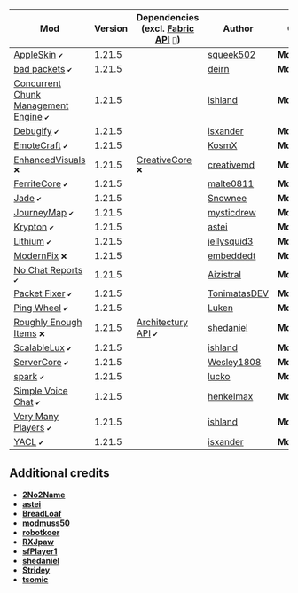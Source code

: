 | Mod | Version | Dependencies (excl. [Fabric API][url-fabric-api] `🔗`) | Author | CDN |
|-----|---------|--------------------------------------------------------|--------|-----|
| [AppleSkin][url-appleskin] `✔️` | 1.21.5 | | [squeek502][url-squeek502] | __Modrinth__ |
| [bad packets][url-bad-packets] `✔️` | 1.21.5 | | [deirn][url-deirn] | __Modrinth__ |
| [Concurrent Chunk Management Engine][url-concurrent-chunk-management-engine] `✔️` | 1.21.5 | | [ishland][url-ishland] | __Modrinth__ |
| [Debugify][url-debugify] `✔️` | 1.21.5 | | [isxander][url-isxander] | __Modrinth__ |
| [EmoteCraft][url-emotecraft] `✔️` | 1.21.5 | | [KosmX][url-kosmx] | __Modrinth__ |
| [EnhancedVisuals][url-enhancedvisuals] `❌` | 1.21.5 | [CreativeCore][url-creativecore] `❌` | [creativemd][url-creativemd] | __Modrinth__ |
| [FerriteCore][url-ferritecore] `✔️` | 1.21.5 | | [malte0811][url-malte0811] | __Modrinth__ |
| [Jade][url-jade] `✔️` | 1.21.5 | | [Snownee][url-snownee] | __Modrinth__ |
| [JourneyMap][url-journeymap] `✔️` | 1.21.5 | | [mysticdrew][url-mysticdrew] | __Modrinth__ |
| [Krypton][url-krypton] `✔️` | 1.21.5 | | [astei][url-astei] | __Modrinth__ |
| [Lithium][url-lithium] `✔️` | 1.21.5 | | [jellysquid3][url-jellysquid3] | __Modrinth__ |
| [ModernFix][url-modernfix] `❌` | 1.21.5 | | [embeddedt][url-embeddedt] | __Modrinth__ |
| [No Chat Reports][url-no-chat-reports] `✔️` | 1.21.5 | | [Aizistral][url-aizistral] | __Modrinth__ |
| [Packet Fixer][url-packet-fixer] `✔️` | 1.21.5 | | [TonimatasDEV][url-tonimatasdev] | __Modrinth__ |
| [Ping Wheel][url-ping-wheel] `✔️` | 1.21.5 | | [Luken][url-luken] | __Modrinth__ |
| [Roughly Enough Items][url-roughly-enough-items] `❌` | 1.21.5 | [Architectury API][url-architectury-api] `✔️` | [shedaniel][url-shedaniel] | __Modrinth__ |
| [ScalableLux][url-scalablelux] `✔️` | 1.21.5 | | [ishland][url-ishland] | __Modrinth__ |
| [ServerCore][url-servercore] `✔️` | 1.21.5 | | [Wesley1808][url-wesley1808] | __Modrinth__ |
| [spark][url-spark] `✔️` | 1.21.5 | | [lucko][url-lucko] | __Modrinth__ |
| [Simple Voice Chat][url-simple-voice-chat] `✔️` | 1.21.5 | | [henkelmax][url-henkelmax] | __Modrinth__ |
| [Very Many Players][url-very-many-players] `✔️` | 1.21.5 | | [ishland][url-ishland] | __Modrinth__ |
| [YACL][url-yacl] `✔️` | 1.21.5 | | [isxander][url-isxander] | __Modrinth__ |

## Additional credits
- [__2No2Name__][url-2no2name]
- [__astei__][url-astei]
- [__BreadLoaf__][url-breadloaf]
- [__modmuss50__][url-modmuss50]
- [__robotkoer__][url-robotkoer]
- [__RXJpaw__][url-rxjpaw]
- [__sfPlayer1__][url-sfplayer1]
- [__shedaniel__][url-shedaniel]
- [__Stridey__][url-stridey]
- [__tsomic__][url-tsomic]

<!-- loaders -->
[url-fabric]: <https://maven.fabricmc.net/net/fabricmc/fabric-installer/1.0.1/fabric-installer-1.0.1.jar>
<!-- authors -->
[url-2no2name]: <https://modrinth.com/user/2No2Name>
[url-astei]: <https://modrinth.com/user/astei>
[url-aizistral]: <https://modrinth.com/user/Aizistral>
[url-axperty]: <https://modrinth.com/user/Axperty>
[url-breadloaf]: <https://modrinth.com/user/BreadLoaf>
[url-creativemd]: <https://modrinth.com/user/creativemd>
[url-deirn]: <https://modrinth.com/user/deirn>
[url-dima-dencep]: <https://modrinth.com/user/dima_dencep>
[url-duplexsystem]: <https://modrinth.com/user/duplexsystem>
[url-embeddedt]: <https://modrinth.com/user/embeddedt>
[url-henkelmax]: <https://modrinth.com/user/henkelmax>
[url-ishland]: <https://modrinth.com/user/ishland>
[url-isxander]: <https://modrinth.com/user/isxander>
[url-jellysquid3]: <https://modrinth.com/user/jellysquid3>
[url-kosmx]: <https://modrinth.com/user/KosmX>
[url-lucko]: <https://modrinth.com/user/lucko>
[url-luken]: <https://modrinth.com/user/luken>
[url-malte0811]: <https://modrinth.com/user/malte0811>
[url-modmuss50]: <https://modrinth.com/user/modmuss50>
[url-mysticdrew]: <https://modrinth.com/user/mysticdrew>
[url-robotkoer]: <https://modrinth.com/user/robotkoer>
[url-rxjpaw]: <https://modrinth.com/user/rxjpaw>
[url-sfplayer1]: <https://modrinth.com/user/sfPlayer1>
[url-shedaniel]: <https://modrinth.com/user/shedaniel>
[url-snownee]: <https://modrinth.com/user/Snownee>
[url-stridey]: <https://modrinth.com/user/Stridey>
[url-squeek502]: <https://modrinth.com/user/squeek502>
[url-tonimatasdev]: <https://modrinth.com/user/TonimatasDEV>
[url-tsomic]: <https://modrinth.com/user/tsomic>
[url-wesley1808]: <https://www.curseforge.com/members/Wesley1808>
<!-- mods -->
[url-appleskin]: <https://cdn.modrinth.com/data/EsAfCjCV/versions/VfjnbBAT/appleskin-fabric-mc1.21.5-3.0.6.jar>
[url-architectury-api]: <https://cdn.modrinth.com/data/lhGA9TYQ/versions/8qVhRqMz/architectury-16.0.3-fabric.jar>
[url-bad-packets]: <https://cdn.modrinth.com/data/ftdbN0KK/versions/hjhT2sMz/badpackets-fabric-0.8.2.jar>
[url-cloth-config-api]: <https://cdn.modrinth.com/data/9s6osm5g/versions/qA00xo1O/cloth-config-18.0.145-fabric.jar>
[url-concurrent-chunk-management-engine]: <https://cdn.modrinth.com/data/VSNURh3q/versions/Wh5CxZTp/c2me-fabric-mc1.21.5-0.3.2%2Bbeta.1.0.jar>
[url-creativecore]: <https://cdn.modrinth.com/data/OsZiaDHq/versions/ixu9AXyq/CreativeCore_FABRIC_v2.12.35_mc1.21.4.jar>
[url-debugify]: <https://cdn.modrinth.com/data/QwxR6Gcd/versions/rfvoZgM1/Debugify-1.21.5%2B1.0.jar>
[url-emotecraft]: <https://cdn.modrinth.com/data/pZ2wrerK/versions/fqyj29ZM/emotecraft-fabric-for-MC1.21.5-rc1-2.6.0-a.build.87.jar>
[url-enhancedvisuals]: <https://cdn.modrinth.com/data/KjL0jE2w/versions/2HAAAG2J/EnhancedVisuals_FABRIC_v1.8.17_mc1.21.4.jar>
[url-fabric-api]: <https://cdn.modrinth.com/data/P7dR8mSH/versions/FZ4q3wQK/fabric-api-0.119.9%2B1.21.5.jar>
[url-fabric-language-kotlin]: <https://cdn.modrinth.com/data/Ha28R6CL/versions/E4WyjCxJ/fabric-language-kotlin-1.13.2%2Bkotlin.2.1.20.jar>
[url-ferritecore]: <https://cdn.modrinth.com/data/uXXizFIs/versions/CtMpt7Jr/ferritecore-8.0.0-fabric.jar>
[url-jade]: <https://cdn.modrinth.com/data/nvQzSEkH/versions/EE9Gk8ly/Jade-1.21.5-Fabric-18.1.0.jar>
[url-journeymap]: <https://cdn.modrinth.com/data/lfHFW1mp/versions/PSO0qQXe/journeymap-fabric-1.21.5-6.0.0-beta.44.jar>
[url-krypton]: <https://cdn.modrinth.com/data/fQEb0iXm/versions/neW85eWt/krypton-0.2.9.jar>
[url-lithium]: <https://cdn.modrinth.com/data/gvQqBUqZ/versions/VWYoZjBF/lithium-fabric-0.16.2%2Bmc1.21.5.jar>
[url-modernfix]: <https://cdn.modrinth.com/data/nmDcB62a/versions/ZGxQddYr/modernfix-fabric-5.20.3%2Bmc1.21.4.jar>
[url-no-chat-reports]: <https://cdn.modrinth.com/data/qQyHxfxd/versions/CHlHxkvf/NoChatReports-FABRIC-1.21.5-v2.12.0.jar>
[url-packet-fixer]: <https://cdn.modrinth.com/data/c7m1mi73/versions/nBmGzZcV/packetfixer-fabric-1.21.5-2.1.2.jar>
[url-ping-wheel]: <https://cdn.modrinth.com/data/QQXAdCzh/versions/USEtRrdw/Ping-Wheel-1.10.2-fabric-1.21.5.jar>
[url-roughly-enough-items]: <https://cdn.modrinth.com/data/nfn13YXA/versions/EJdFrEjD/RoughlyEnoughItems-18.0.800-fabric.jar>
[url-scalablelux]: <https://cdn.modrinth.com/data/Ps1zyz6x/versions/UueJNiJn/ScalableLux-0.1.3%2Bbeta.1%2Bfabric.4039a8d-all.jar>
[url-servercore]: <https://cdn.modrinth.com/data/4WWQxlQP/versions/VK0kd4wj/servercore-fabric-1.5.10%2B1.21.5.jar>
[url-spark]: <https://cdn.modrinth.com/data/l6YH9Als/versions/NURCAL12/spark-1.10.128-fabric.jar>
[url-simple-voice-chat]: <https://cdn.modrinth.com/data/9eGKb6K1/versions/OzXC5Efi/voicechat-fabric-1.21.5-2.5.29.jar>
[url-very-many-players]: <https://cdn.modrinth.com/data/wnEe9KBa/versions/S6IwIw0D/vmp-fabric-mc1.21.5-0.2.0%2Bbeta.7.197-all.jar>
[url-yacl]: <https://cdn.modrinth.com/data/1eAoo2KR/versions/5yBEzonb/yet_another_config_lib_v3-3.6.6%2B1.21.5-fabric.jar>
